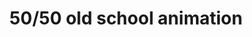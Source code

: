 ---
layout: design
permalink: /50_50/
title: "50/50 old school animation"
created: "June 2014"
root: "/assets/anal_mosh/"
bg-video: >
  <iframe src="https://player.vimeo.com/video/270484326" width="640" height="360" frameborder="0" webkitallowfullscreen mozallowfullscreen allowfullscreen></iframe>

description: >
  analmosh is custom made generative visual system. Optical flow, feedback chains, and glitch techniques are used to create colorful and dynamic imagery that is generated in real-time. analmosh is sometimes presented as a live performance in which the imagery is accompanied by sample-based audio programmed to match the visual movement and tone.

artists:
  - person: Peter Mills Weiss
  - person: Julia Mounsey

role:
 - Video Designer

showings:
  - text: Under The Radar - 2020
  - text: Schauspielhaus Hamburg - 2022

documentation:
  - "1.jpg"
  - "2.jpg"
  - "3.jpg"
  - "4.jpg"
  - "5.jpg"
  - "6.jpg"
  - "7.jpg"
  - "8.jpg"
  - "9.jpg"
  - "10.jpg"
  - "11.jpg"
  - "12.jpg"
---